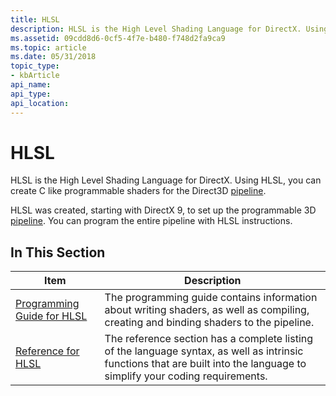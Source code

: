 ```yaml
---
title: HLSL
description: HLSL is the High Level Shading Language for DirectX. Using HLSL, you can create C like programmable shaders for the Direct3D pipeline.
ms.assetid: 09cdd8d6-0cf5-4f7e-b480-f748d2fa9ca9
ms.topic: article
ms.date: 05/31/2018
topic_type: 
- kbArticle
api_name: 
api_type: 
api_location: 
---
```


# HLSL

HLSL is the High Level Shading Language for DirectX. Using HLSL, you can create C like programmable shaders for the Direct3D [pipeline](https://docs.microsoft.com/windows/desktop/direct3d11/overviews-direct3d-11-graphics-pipeline).

HLSL was created, starting with DirectX 9, to set up the programmable 3D [pipeline](https://docs.microsoft.com/windows/desktop/direct3d11/overviews-direct3d-11-graphics-pipeline). You can program the entire pipeline with HLSL instructions.

## In This Section



| Item                                                                                                                                                                                                        | Description                                                                                                                                                                           |
|-------------------------------------------------------------------------------------------------------------------------------------------------------------------------------------------------------------|---------------------------------------------------------------------------------------------------------------------------------------------------------------------------------------|
| <span id="Programming_Guide_for_HLSL"></span><span id="programming_guide_for_hlsl"></span><span id="PROGRAMMING_GUIDE_FOR_HLSL"></span>[Programming Guide for HLSL](dx-graphics-hlsl-pguide.md)<br/> | The programming guide contains information about writing shaders, as well as compiling, creating and binding shaders to the pipeline.<br/>                                      |
| <span id="Reference_for_HLSL"></span><span id="reference_for_hlsl"></span><span id="REFERENCE_FOR_HLSL"></span>[Reference for HLSL](dx-graphics-hlsl-reference.md)<br/>                              | The reference section has a complete listing of the language syntax, as well as intrinsic functions that are built into the language to simplify your coding requirements.<br/> |



 

 

 





